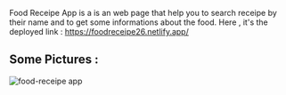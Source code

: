   Food Receipe App is a is an web page that help you to search receipe by their name and to get some informations about the food. Here , it's the deployed link :     https://foodreceipe26.netlify.app/

 ## Some Pictures :
![food-receipe app](https://github.com/Bino26/Bin026_JS/assets/81714858/a9d346aa-b01b-43f2-a378-76dea16509be)
